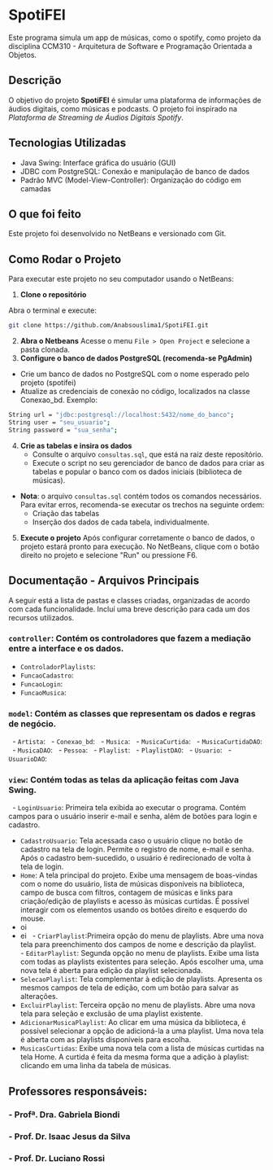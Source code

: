 # SpotiFEI
Este programa simula um app de músicas, como o spotify, como projeto da disciplina CCM310 -  Arquitetura de Software e Programação Orientada a Objetos.

## Descrição
O objetivo do projeto **SpotiFEI** é simular uma plataforma de informações de áudios digitais, como músicas e podcasts. O projeto foi inspirado na *Plataforma de Streaming de Áudios Digitais Spotify*. 

## Tecnologias Utilizadas
- Java Swing: Interface gráfica do usuário (GUI)
- JDBC com PostgreSQL: Conexão e manipulação de banco de dados
- Padrão MVC (Model-View-Controller): Organização do código em camadas

## O que foi feito
Este projeto foi desenvolvido no NetBeans e versionado com Git. 

## Como Rodar o Projeto
Para executar este projeto no seu computador usando o NetBeans:
1. **Clone o repositório**

  Abra o terminal e execute:

```bash
git clone https://github.com/Anabsouslima1/SpotiFEI.git
```

2. **Abra o Netbeans**
  Acesse o menu `File > Open Project` e selecione a pasta clonada.
3. **Configure o banco de dados PostgreSQL (recomenda-se PgAdmin)**
  - Crie um banco de dados no PostgreSQL com o nome esperado pelo projeto (spotifei)
  - Atualize as credenciais de conexão no código, localizados na classe Conexao_bd. Exemplo:
   ```bash
String url = "jdbc:postgresql://localhost:5432/nome_do_banco";
   String user = "seu_usuario";
   String password = "sua_senha";
```
4. **Crie as tabelas e insira os dados**
   - Consulte o arquivo `consultas.sql`, que está na raiz deste repositório.
    - Execute o script no seu gerenciador de banco de dados para criar as tabelas e popular o banco com os dados iniciais (biblioteca de músicas).
  - **Nota**: o arquivo `consultas.sql` contém todos os comandos necessários. Para evitar erros, recomenda-se executar os trechos na seguinte ordem: 
    - Criação das tabelas 
    - Inserção dos dados de cada tabela, individualmente.
5. **Execute o projeto**
   Após configurar corretamente o banco de dados, o projeto estará pronto para execução. No NetBeans, clique com o botão direito no projeto e selecione "Run" ou pressione F6. 

## Documentação - Arquivos Principais
A seguir está a lista de pastas e classes criadas, organizadas de acordo com cada funcionalidade. Incluí uma breve descrição para cada um dos recursos utilizados.

### **`controller`**: Contém os controladores que fazem a mediação entre a interface e os dados.
  - `ControladorPlaylists`:
  - `FuncaoCadastro`: 
  - `FuncaoLogin`: 
  - `FuncaoMusica`: 

### **`model`**: Contém as classes que representam os dados e regras de negócio.
  - `Artista`:
  - `Conexao_bd`:
  - `Musica`:
  - `MusicaCurtida`:
  - `MusicaCurtidaDAO`:
  - `MusicaDAO`:
  - `Pessoa`:
  - `Playlist`:
  - `PlaylistDAO`:
  - `Usuario`:
  - `UsuarioDAO`:

### **`view`**: Contém todas as telas da aplicação feitas com Java Swing.

  - `LoginUsuario`: Primeira tela exibida ao executar o programa. Contém campos para o usuário inserir e-mail e senha, além de botões para login e cadastro.
  - `CadastroUsuario`: Tela acessada caso o usuário clique no botão de cadastro na tela de login. Permite o registro de nome, e-mail e senha. Após o cadastro bem-sucedido, o usuário é redirecionado de volta à tela de login.
  - `Home`: A tela principal do projeto. Exibe uma mensagem de boas-vindas com o nome do usuário, lista de músicas disponíveis na biblioteca, campo de busca com filtros, contagem de músicas e links para criação/edição de playlists e acesso às músicas curtidas. É possível interagir com os elementos usando os botões direito e esquerdo do mouse.
  - oi
  - ei
  - `CriarPlaylist`:Primeira opção do menu de playlists. Abre uma nova tela para preenchimento dos campos de nome e descrição da playlist.
  - `EditarPlaylist`: Segunda opção no menu de playlists. Exibe uma lista com todas as playlists existentes para seleção. Após escolher uma, uma nova tela é aberta para edição da playlist selecionada.
  - `SelecaoPlaylist`: Tela complementar à edição de playlists. Apresenta os mesmos campos de tela de edição, com um botão para salvar as alterações.
  - `ExcluirPlaylist`: Terceira opção no menu de playlists. Abre uma nova tela para seleção e exclusão de uma playlist existente. 
  - `AdicionarMusicaPlaylist`: Ao clicar em uma música da biblioteca, é possível selecionar a opção de adicioná-la a uma playlist. Uma nova tela é aberta com as playlists disponíveis para escolha.
  - `MusicasCurtidas`: Exibe uma nova tela com a lista de músicas curtidas na tela Home. A curtida é feita da mesma forma que a adição à playlist: clicando em uma linha da tabela de músicas.

## Professores responsáveis: 
### - Profª. Dra. Gabriela Biondi
### - Prof. Dr. Isaac Jesus da Silva 
### - Prof. Dr. Luciano Rossi
